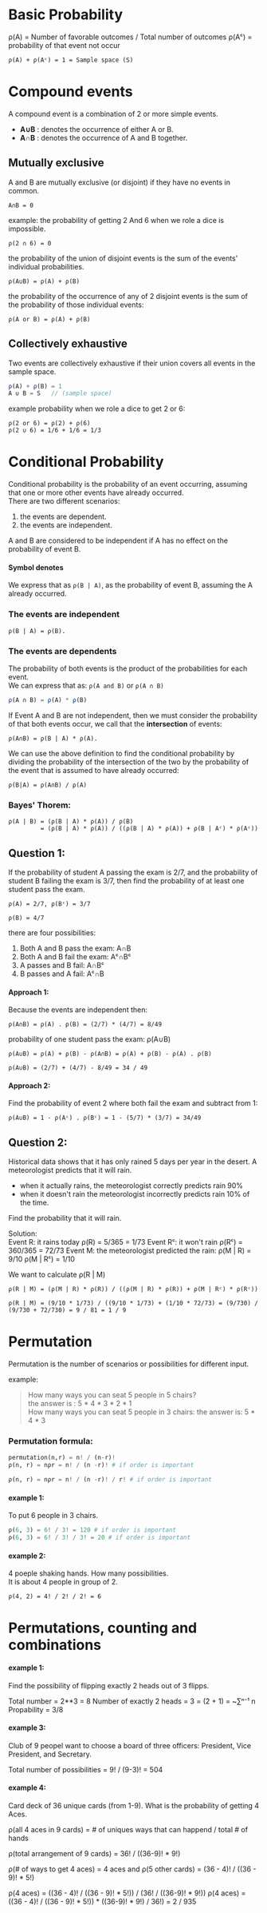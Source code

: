 # Basic Probability

ρ(A) = Number of favorable outcomes / Total number of outcomes
ρ(Aᶜ) = probability of that event not occur

```
ρ(A) + ρ(Aᶜ) = 1 = Sample space (S)
```
# Compound events
A compound event is a combination of 2 or more simple events.  

* **A∪B** : denotes the occurrence of either A or B.  
* **A∩B** : denotes the occurrence of A and B together.  

## Mutually exclusive

A and B are mutually exclusive (or disjoint) if they have no events in common.  
```
A∩B = 0
```
example:
the probability of getting 2 And 6 when we role a dice is impossible.
```
ρ(2 ∩ 6) = 0
```

the probability of the union of disjoint events is the sum of the events' individual probabilities.

```
ρ(A∪B) = ρ(A) + ρ(B)
```
the probability of the occurrence of any of 2 disjoint events is the sum of the probability of those individual events:
```
ρ(A or B) = ρ(A) + ρ(B)
```

## Collectively exhaustive
Two events are collectively exhaustive if their union covers all events in the sample space.

```javascript 
ρ(A) + ρ(B) = 1
A ∪ B = S   // (sample space)
```
example probability when we role a dice to get 2 or 6:
```
ρ(2 or 6) = ρ(2) + ρ(6)
ρ(2 ∪ 6) = 1/6 + 1/6 = 1/3
```


# Conditional Probability

Conditional probability is the probability of an event occurring, assuming that one or more other events have already occurred.  
There are two different scenarios:  

1. the events are dependent.
2. the events are independent.

A and B are considered to be independent if A has no effect on the probability of event B.  

#### Symbol denotes
We express that as `ρ(B | A)`, as the probability of event B, assuming the A already occurred.

### The events are independent
```
ρ(B | A) = ρ(B).
```

### The events are dependents
The probability of both events is the product of the probabilities for each event.  
We can express that as: `ρ(A and B)` or `ρ(A ∩ B)`

```javascript 
ρ(A ∩ B) = ρ(A) * ρ(B)
```

If Event A and B are not independent, then we must consider the probability of that both events occur, we call that the **intersection** of events:  
```
ρ(A∩B) = ρ(B | A) * ρ(A).
```
We can use the above definition to find the conditional probability by dividing the probability of the intersection of the two by the probability of the event that is assumed to have already occurred:
```
ρ(B|A) = ρ(A∩B) / ρ(A)
```

### Bayes' Thorem:
```
ρ(A | B) = (ρ(B | A) * ρ(A)) / ρ(B) 
         = (ρ(B | A) * ρ(A)) / ((ρ(B | A) * ρ(A)) + ρ(B | Aᶜ) * ρ(Aᶜ))
```
## Question 1:

If the probability of student A passing the exam is 2/7, and the probability of student B failing the exam is 3/7, then find the probability of at least one student pass the exam.  

```
ρ(A) = 2/7, ρ(Bᶜ) = 3/7

ρ(B) = 4/7
```
there are four possibilities: 

1. Both A and B pass the exam: A∩B
2. Both A and B fail the exam: Aᶜ∩Bᶜ
3. A passes and B fail: A∩Bᶜ
4. B passes and A fail: Aᶜ∩B

#### Approach 1:

Because the events are independent then:  
```
ρ(A∩B) = ρ(A) . ρ(B) = (2/7) * (4/7) = 8/49
```
probability of one student pass the exam: ρ(A∪B)
```
ρ(A∪B) = ρ(A) + ρ(B) - ρ(A∩B) = ρ(A) + ρ(B) - ρ(A) . ρ(B)

ρ(A∪B) = (2/7) + (4/7) - 8/49 = 34 / 49
```
#### Approach 2:

Find the probability of event 2 where both fail the exam and subtract from 1:
```
ρ(A∪B) = 1 - ρ(Aᶜ) . ρ(Bᶜ) = 1 - (5/7) * (3/7) = 34/49
```

## Question 2:

Historical data shows that it has only rained 5 days per year in the desert. A meteorologist predicts that it will rain.

* when it actually rains, the meteorologist correctly predicts rain 90%
* when it doesn't rain the meteorologist incorrectly predicts rain 10% of the time.

Find the probability that it will rain.

Solution:  
Event R: it rains today ρ(R) = 5/365 = 1/73
Event Rᶜ: it won't rain ρ(Rᶜ) = 360/365 = 72/73
Event M: the meteorologist predicted the rain:
ρ(M | R) = 9/10
ρ(M | Rᶜ) = 1/10

We want to calculate ρ(R | M)

```
ρ(R | M) = (ρ(M | R) * ρ(R)) / ((ρ(M | R) * ρ(R)) + ρ(M | Rᶜ) * ρ(Rᶜ))

ρ(R | M) = (9/10 * 1/73) / ((9/10 * 1/73) + (1/10 * 72/73) = (9/730) / (9/730 + 72/730) = 9 / 81 = 1 / 9
```
# Permutation

Permutation is the number of scenarios or possibilities for different input.

example:

> How many ways you can seat 5 people in 5 chairs?  
> the answer is : 5 * 4 * 3 * 2 * 1  
> How many ways you can seat 5 people in 3 chairs:
> the answer is: 5 * 4 * 3

### Permutation formula:
```python
permutation(n,r) = n! / (n-r)!
ρ(n, r) = nρr = n! / (n -r)! # if order is important

ρ(n, r) = nρr = n! / (n -r)! / r! # if order is important
```

#### example 1:  
To put 6 people in 3 chairs.
```python
ρ(6, 3) = 6! / 3! = 120 # if order is important
ρ(6, 3) = 6! / 3! / 3! = 20 # if order is important
```

#### example 2:
4 poeple shaking hands. How many possibilities.  
It is about 4 people in group of 2.  

```
ρ(4, 2) = 4! / 2! / 2! = 6
```

# Permutations, counting and combinations

#### example 1:
Find the possibility of flipping exactly 2 heads out of 3 flipps.  

Total number = 2**3 = 8
Number of exactly 2 heads = 3 = (2 + 1) = ~∑ⁿ⁻¹ n
Propability = 3/8

#### example 3:
Club of 9 peopel want to choose a board of three officers: President, Vice President, and Secretary.  

Total number of possibilities = 9! / (9-3)! = 504

#### example 4:
Card deck of 36 unique cards (from 1-9). What is the probability of getting 4 Aces.

ρ(all 4 aces in 9 cards) = # of uniques ways that can happend / total # of hands

ρ(total arrangement of 9 cards) = 36! / ((36-9)! * 9!)

ρ(# of ways to get 4 aces) = 4 aces and ρ(5 other cards) = (36 - 4)! / ((36 - 9)! * 5!)

ρ(4 aces) = ((36 - 4)! / ((36 - 9)! * 5!)) / (36! / ((36-9)! * 9!))
ρ(4 aces) = ((36 - 4)! / ((36 - 9)! * 5!)) * ((36-9)! * 9!) / 36!) = 2 / 935


